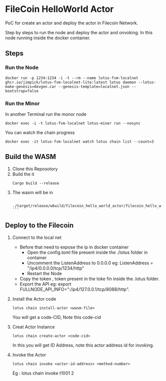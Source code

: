 # FileCoin HelloWorld Actor

PoC for create an actor and deploy the actor in Filecoin Network.

Step by steps to run the node and deploy the actor and onvoking. In this node running inside the docker container.

## Steps

### Run the Node
``` 
docker run -p 1234:1234 -i -t --rm --name lotus-fvm-localnet ghcr.io/jimpick/lotus-fvm-localnet-lite:latest lotus daemon --lotus-make-genesis=devgen.car --genesis-template=localnet.json --bootstrap=false  
```

### Run the Minor
In another Terminal run the monor node 
```
docker exec -i -t lotus-fvm-localnet lotus-miner run --nosync
```

You can watch the chain progress 
```
docker exec -it lotus-fvm-localnet watch lotus chain list --count=3
```

## Build the WASM 

1. Clone this Reposotory 
2. Build the it
    ```
    Cargo build --release
    ```
3. The wasm will be in 
   ``` 
    ./target/release/wbuild/filecoin_hello_world_actor/filecoin_hello_world_actor.compact.wasm ```

## Deploy to the Filecoin 
1. Connect to the local net
    - Before that need to expose the ip in docker container 
        - Open the config.toml file present inside the ./lotus folder in container 
        - Uncomment the ListenAddress to 0.0.0.0
            eg: ListenAddress = "/ip4/0.0.0.0/tcp/1234/http"
        - Restart the Node
    - Copy the token , token present in the toke fin inside the .lotus folder.
    - Export the API
      eg: export FULLNODE_API_INFO="<token>:/ip4/127.0.0.1/tcp/8088/http".

2. Install the Actor code 
    ```
    lotus chain install-actor <wasm-file> 
    ```
    You will get a code-CID, Note this code-cid
3. Creat Actor Instance
    ```
    lotus chain create-actor <code-cid>
    ```
    In this you will get ID Address, note this actor address id for invoking.
4. Invoke the Actor
    ```
    lotus chain invoke <actor-id-address> <method-number>
    ```
    Eg : 
    lotus chain invoke t1001 2


